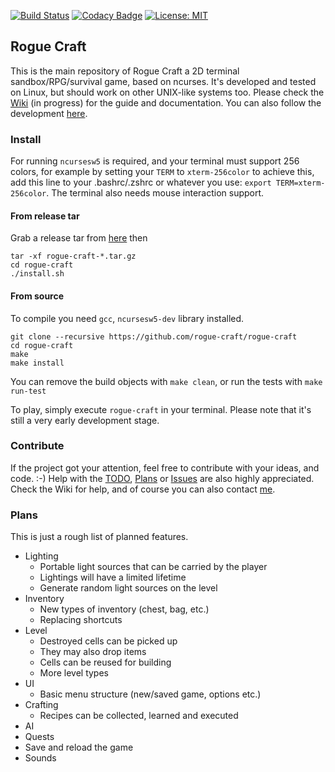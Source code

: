 [![Build Status](https://travis-ci.org/rogue-craft/rogue-craft.svg?branch=master)](https://travis-ci.org/rogue-craft/rogue-craft) [![Codacy Badge](https://api.codacy.com/project/badge/Grade/c2494381a8164514adb5061f7b1796e8)](https://www.codacy.com/app/Isty001/rogue-craft?utm_source=github.com&amp;utm_medium=referral&amp;utm_content=rogue-craft/rogue-craft&amp;utm_campaign=Badge_Grade)  [![License: MIT](https://img.shields.io/badge/License-MIT-yellow.svg)](https://opensource.org/licenses/MIT)


## Rogue Craft

This is the main repository of Rogue Craft a 2D terminal sandbox/RPG/survival game,
based on ncurses. It's developed and tested on Linux, but should work on other
UNIX-like systems too. Please check the [Wiki](https://github.com/rogue-craft/rogue-craft/wiki) (in progress)
for the guide and documentation. You can also follow the development [here](rogue-craft.github.io).

### Install

For running `ncursesw5` is required, and your terminal must support 256 colors,
for example by setting your `TERM` to `xterm-256color` to achieve this, add this line to your .bashrc/.zshrc or whatever you use:  `export TERM=xterm-256color`.
The terminal also needs mouse interaction support.

#### From release tar

Grab a release tar from [here](https://github.com/rogue-craft/rogue-craft/releases) then

```
tar -xf rogue-craft-*.tar.gz
cd rogue-craft
./install.sh
```

#### From source

To compile you need `gcc`, `ncursesw5-dev` library installed.

```
git clone --recursive https://github.com/rogue-craft/rogue-craft
cd rogue-craft
make
make install
```

You can remove the build objects with `make clean`, or run the tests with `make run-test`

To play, simply execute `rogue-craft` in your terminal.
Please note that it's still a very early development stage.

### Contribute

If the project got your attention, feel free to contribute with your ideas, and code. :-)
Help with the [TODO](https://github.com/rogue-craft/rogue-craft/blob/master/TODO.md), [Plans](#Plans) or [Issues](https://github.com/rogue-craft/rogue-craft/blob/master/ISSUES.md) are also highly appreciated.
Check the Wiki for help, and of course you can also contact [me](https://github.com/Isty001).

### <a name="Plans"></a>Plans

This is just a rough list of planned features.

* Lighting
    * Portable light sources that can be carried by the player
    * Lightings will have a limited lifetime
    * Generate random light sources on the level
* Inventory
    * New types of inventory (chest, bag, etc.)
    * Replacing shortcuts
* Level
    * Destroyed cells can be picked up
    * They may also drop items
    * Cells can be reused for building
    * More level types
* UI
    * Basic menu structure (new/saved game, options etc.)
* Crafting
    * Recipes can be collected, learned and executed
* AI
* Quests
* Save and reload the game
* Sounds
